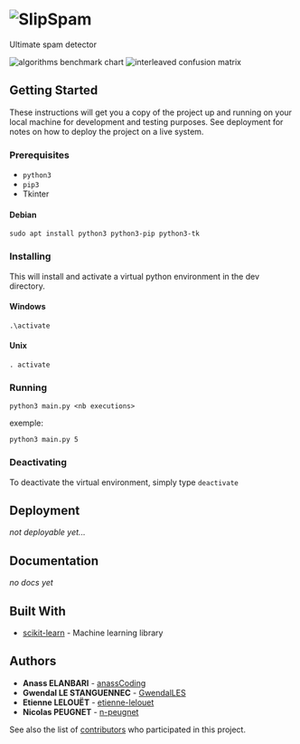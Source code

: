 # ![SlipSpam](~/slipspam.png)

Ultimate spam detector

![algorithms benchmark chart](~/benchmark4.png)
![interleaved confusion matrix](~/confusion-matrix1.png)


## Getting Started

These instructions will get you a copy of the project up and running on your
local machine for development and testing purposes. See deployment for notes on
how to deploy the project on a live system.

### Prerequisites

-   `python3`
-   `pip3`
-   Tkinter

#### Debian

    sudo apt install python3 python3-pip python3-tk

### Installing

This will install and activate a virtual python environment in the dev directory.

#### Windows

    .\activate

#### Unix

    . activate

### Running

    python3 main.py <nb executions>

exemple:

    python3 main.py 5

### Deactivating

To deactivate the virtual environment, simply type `deactivate`

## Deployment

_not deployable yet..._

## Documentation

_no docs yet_

## Built With

-   [scikit-learn](https://scikit-learn.org/stable/) - Machine learning library

## Authors

-   **Anass ELANBARI** - [anassCoding](https://github.com/anassCoding)
-   **Gwendal LE STANGUENNEC** - [GwendalLES](https://github.com/GwendalLES)
-   **Etienne LELOUËT** - [etienne-lelouet](https://github.com/etienne-lelouet)
-   **Nicolas PEUGNET** - [n-peugnet](https://github.com/n-peugnet)

See also the list of [contributors](https://github.com/slipsoft/slipspam/contributors)
who participated in this project.

